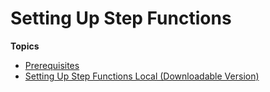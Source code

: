 # Setting Up Step Functions<a name="sfn-setting-up"></a>

**Topics**
+ [Prerequisites](setting-up-prereq.md)
+ [Setting Up Step Functions Local \(Downloadable Version\)](sfn-local.md)